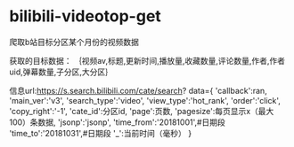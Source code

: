 # bilibili-videotop-get
爬取b站目标分区某个月份的视频数据

获取的目标数据：
｛视频av,标题,更新时间,播放量,收藏数量,评论数量,作者,作者uid,弹幕数量,子分区,大分区｝

信息url:https://s.search.bilibili.com/cate/search?
data={
  'callback':ran,
  'main_ver':'v3',
  'search_type':'video',
  'view_type':'hot_rank',
  'order':'click',
  'copy_right':'-1',
  'cate_id':分区id,
  'page':页数,
  'pagesize':每页显示x（最大100）条数据,
  'jsonp':'jsonp',
  'time_from':'20181001',#日期段
  'time_to':'20181031',#日期段
  '_':当前时间（毫秒）
}

